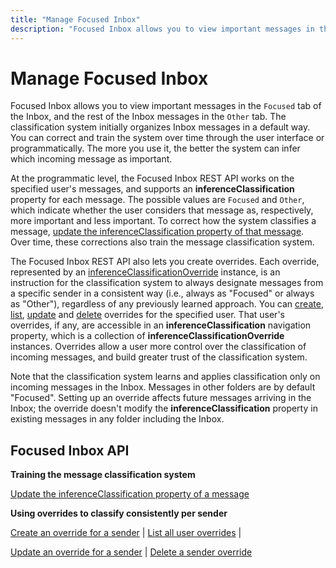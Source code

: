 ```yaml
---
title: "Manage Focused Inbox"
description: "Focused Inbox allows you to view important messages in the `Focused` tab of the Inbox, and the rest of the Inbox messages in the `Other` tab. The classification system "
---
```


# Manage Focused Inbox

Focused Inbox allows you to view important messages in the `Focused` tab of the Inbox, and the rest of the Inbox messages in the `Other` tab. The classification system 
initially organizes Inbox messages in a default way. You can correct and train the system over time through the user interface or programmatically. The more you use it, 
the better the system can infer which incoming message as important.

At the programmatic level, the Focused Inbox REST API works on the specified user's messages, and supports an **inferenceClassification** property for each message. 
The possible values are `Focused` and `Other`, which indicate whether the user 
considers that message as, respectively, more important and less important. To correct how the system classifies a message, 
[update the inferenceClassification property of that message](../api/message-update.md). Over time, these corrections also train the message classification system.

The Focused Inbox REST API also lets you create overrides. Each override, represented by an 
[inferenceClassificationOverride](../resources/inferenceclassificationoverride.md) instance, is an instruction for the 
classification system to always designate messages from a specific sender in a consistent way 
(i.e., always as "Focused" or always as "Other"), regardless of any previously learned approach. You can [create](../api/inferenceclassification-post-overrides.md), 
[list](../api/inferenceclassification-list-overrides.md), [update](../api/inferenceclassificationoverride-update.md) and [delete](../api/inferenceclassificationoverride-delete.md) 
overrides for the specified user. That user's overrides, if any, are accessible in an **inferenceClassification** navigation 
property, which is a collection of **inferenceClassificationOverride** instances. Overrides allow a 
user more control over the classification of incoming messages, and build greater trust of the classification system.

Note that the classification system learns and applies classification only on incoming messages in the Inbox. Messages in other folders are by default "Focused". 
Setting up an override affects future messages arriving in the Inbox; the override doesn't modify the **inferenceClassification** property in existing messages in any folder 
including the Inbox.

## Focused Inbox API

**Training the message classification system**

[Update the inferenceClassification property of a message](../api/message-update.md)


**Using overrides to classify consistently per sender**

[Create an override for a sender](../api/inferenceclassification-post-overrides.md) | [List all user overrides](../api/inferenceclassification-list-overrides.md) |

[Update an override for a sender](../api/inferenceclassificationoverride-update.md) | [Delete a sender override](../api/inferenceclassificationoverride-delete.md) 
